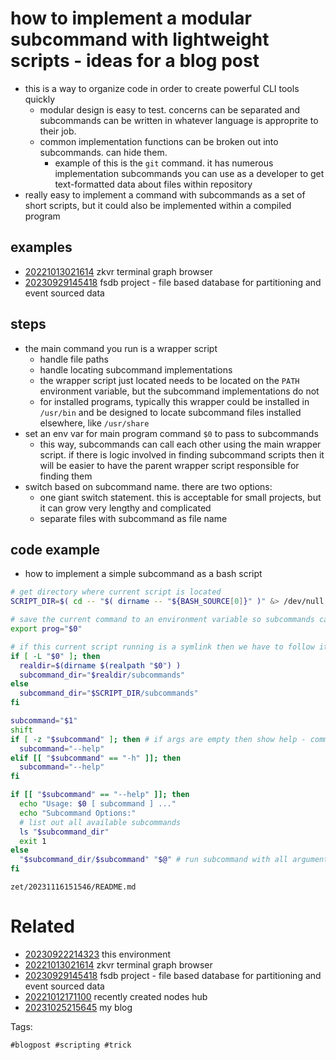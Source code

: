 # how to implement a modular subcommand with lightweight scripts - ideas for a blog post

- this is a way to organize code in order to create powerful CLI tools quickly
  - modular design is easy to test. concerns can be separated and subcommands can be written in whatever language is approprite to their job.
  - common implementation functions can be broken out into subcommands. can hide them.
    - example of this is the `git` command. it has numerous implementation subcommands you can use as a developer to get text-formatted data about files within repository
- really easy to implement a command with subcommands as a set of short scripts, but it could also be implemented within a compiled program

## examples
- [20221013021614](/zet/20221013021614/README.md) zkvr terminal graph browser
- [20230929145418](/zet/20230929145418/README.md) fsdb project - file based database for partitioning and event sourced data

## steps
- the main command you run is a wrapper script
  - handle file paths
  - handle locating subcommand implementations
  - the wrapper script just located needs to be located on the `PATH` environment variable, but the subcommand implementations do not
  - for installed programs, typically this wrapper could be installed in `/usr/bin` and be designed to locate subcommand files installed elsewhere, like `/usr/share`
- set an env var for main program command `$0` to pass to subcommands
  - this way, subcommands can call each other using the main wrapper script. if there is logic involved in finding subcommand scripts then it will be easier to have the parent wrapper script responsible for finding them
- switch based on subcommand name. there are two options:
  - one giant switch statement. this is acceptable for small projects, but it can grow very lengthy and complicated
  - separate files with subcommand as file name

## code example
- how to implement a simple subcommand as a bash script
```bash
# get directory where current script is located
SCRIPT_DIR=$( cd -- "$( dirname -- "${BASH_SOURCE[0]}" )" &> /dev/null && pwd )

# save the current command to an environment variable so subcommands can call other subcommands easily by running this wrapper script
export prog="$0"

# if this current script running is a symlink then we have to follow it to find subcommands
if [ -L "$0" ]; then
  realdir=$(dirname $(realpath "$0") )
  subcommand_dir="$realdir/subcommands"
else
  subcommand_dir="$SCRIPT_DIR/subcommands"
fi

subcommand="$1"
shift
if [ -z "$subcommand" ]; then # if args are empty then show help - common case
  subcommand="--help"
elif [[ "$subcommand" == "-h" ]]; then
  subcommand="--help"
fi

if [[ "$subcommand" == "--help" ]]; then
  echo "Usage: $0 [ subcommand ] ..."
  echo "Subcommand Options:"
  # list out all available subcommands
  ls "$subcommand_dir"
  exit 1
else
  "$subcommand_dir/$subcommand" "$@" # run subcommand with all arguments passed in
fi
```

` zet/20231116151546/README.md `

# Related

- [20230922214323](/zet/20230922214323/README.md) this environment
- [20221013021614](/zet/20221013021614/README.md) zkvr terminal graph browser
- [20230929145418](/zet/20230929145418/README.md) fsdb project - file based database for partitioning and event sourced data
- [20221012171100](/zet/20221012171100/README.md) recently created nodes hub
- [20231025215645](/zet/20231025215645/README.md) my blog

Tags:

    #blogpost #scripting #trick
